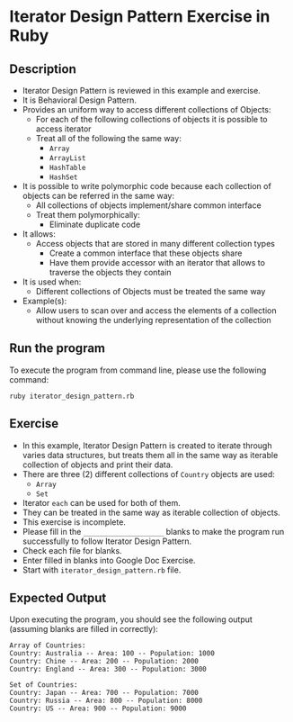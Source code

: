 # Iterator Design Pattern Exercise in Ruby

## Description
* Iterator Design Pattern is reviewed in this example and exercise.
* It is Behavioral Design Pattern.
* Provides an uniform way to access different collections of Objects:
  * For each of the following collections of objects it is possible to access iterator
  * Treat all of the following the same way:
    * `Array`
    * `ArrayList`
    * `HashTable`
    * `HashSet`
* It is possible to write polymorphic code because each collection of objects can be referred in the same way:
  * All collections of objects implement/share common interface
  * Treat them polymorphically:
    * Eliminate duplicate code
* It allows:
  * Access objects that are stored in many different collection types
    * Create a common interface that these objects share
    * Have them provide accessor with an iterator that allows to traverse the objects they contain
* It is used when:
  * Different collections of Objects must be treated the same way
* Example(s):
  * Allow users to scan over and access the elements of a collection without knowing the underlying representation of
  the collection

## Run the program
To execute the program from command line, please use the following command:

```
ruby iterator_design_pattern.rb
```

## Exercise
* In this example, Iterator Design Pattern is created to iterate through varies data structures, but treats them all in
the same way as iterable collection of objects and print their data.
* There are three (2) different collections of `Country` objects are used:
  * `Array`
  * `Set`
* Iterator `each` can be used for both of them.
* They can be treated in the same way as iterable collection of objects.
* This exercise is incomplete.
* Please fill in the `____________________`  blanks to make the program run successfully to follow Iterator Design
Pattern.
* Check each file for blanks.
* Enter filled in blanks into Google Doc Exercise.
* Start with `iterator_design_pattern.rb` file.

## Expected Output
Upon executing the program, you should see the following output (assuming blanks are filled in correctly):

```
Array of Countries:
Country: Australia -- Area: 100 -- Population: 1000
Country: Chine -- Area: 200 -- Population: 2000
Country: England -- Area: 300 -- Population: 3000

Set of Countries:
Country: Japan -- Area: 700 -- Population: 7000
Country: Russia -- Area: 800 -- Population: 8000
Country: US -- Area: 900 -- Population: 9000
```
